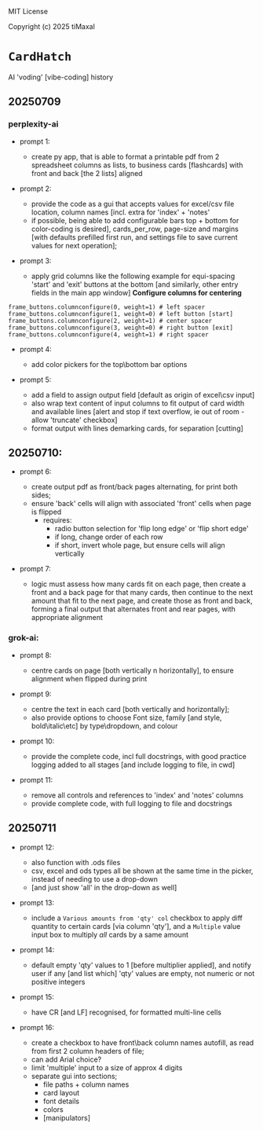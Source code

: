 
MIT License

Copyright (c) 2025 tiMaxal
# `CardHatch`
AI 'voding' [vibe-coding] history


## 20250709

### perplexity-ai
- prompt 1:
    - create py app, that is able to format a printable pdf from 2 spreadsheet columns as
        lists, to business cards [flashcards] with front and back [the 2 lists] aligned

- prompt 2:
    - provide the code as a gui that accepts values for excel/csv file location,
        column names [incl. extra for 'index' + 'notes'
   - if possible, being able to add configurable bars top + bottom for color-coding is
        desired], cards_per_row, page-size and margins [with defaults prefilled first run,
        and settings file to save current values for next operation];

- prompt 3:
    - apply grid columns like the following example for equi-spacing 'start' and 'exit'
        buttons at the bottom [and similarly, other entry fields in the main app window]
    **Configure columns for centering**
```
frame_buttons.columnconfigure(0, weight=1) # left spacer
frame_buttons.columnconfigure(1, weight=0) # left button [start]
frame_buttons.columnconfigure(2, weight=1) # center spacer
frame_buttons.columnconfigure(3, weight=0) # right button [exit]
frame_buttons.columnconfigure(4, weight=1) # right spacer
```

- prompt 4:
    - add color pickers for the top\bottom bar options

- prompt 5:
    - add a field to assign output field [default as origin of excel\csv input]
    - also wrap text content of input columns to fit output of card width and available lines
         [alert and stop if text overflow, ie out of room - allow 'truncate' checkbox]
    - format output with lines demarking cards, for separation [cutting]

## 20250710:

- prompt 6:
    - create output pdf as front/back pages alternating, for print both sides;
    - ensure 'back' cells will align with associated 'front' cells when page is flipped
      - requires:
        - radio button selection for 'flip long edge' or 'flip short edge'
        - if long, change order of each row
        - if short, invert whole page, but ensure cells will align
            vertically                                                                                                         

- prompt 7:
    - logic must assess how many cards fit on each page,
        then create a front and a back page for that many cards,
        then continue to the next amount that fit to the next page,
        and create those as front and back,
        forming a final output that alternates front and rear pages,
        with appropriate alignment

### grok-ai:

- prompt 8:
    - centre cards on page [both vertically n horizontally],
        to ensure alignment when flipped during print

- prompt 9:
    - centre the text in each card [both vertically and horizontally];
    - also provide options to choose Font size, family [and style, bold\italic\etc]
         by type\dropdown, and colour

- prompt 10:
    - provide the complete code, incl full docstrings,
        with good practice logging added to all stages
        [and include logging to file, in cwd]

- prompt 11:
    - remove all controls and references to 'index' and 'notes' columns
    - provide complete code, with full logging to file and docstrings

## 20250711

- prompt 12:
    - also function with .ods files
    - csv, excel and ods types all be shown at the same time in the picker, 
        instead of needing to use a drop-down
    - [and just show 'all' in the drop-down as well]

- prompt 13:
    - include a `Various amounts from 'qty' col` checkbox
        to apply diff quantity to certain cards [via column 'qty'],
        and a `Multiple` value input box to multiply *all* cards by a same amount

- prompt 14:
    - default empty 'qty' values to 1 [before multiplier applied],
        and notify user if any [and list which] 'qty' values are empty,
         not numeric or not positive integers

- prompt 15:
    - have CR [and LF] recognised, for formatted multi-line cells

- prompt 16:
    - create a checkbox to have front\back column names autofill, as read from first 2 column headers of file;
    - can add Arial choice?
    - limit 'multiple' input to a size of approx 4 digits
    - separate gui into sections;
      - file paths + column names
      - card layout
      - font details
      - colors
      - [manipulators]